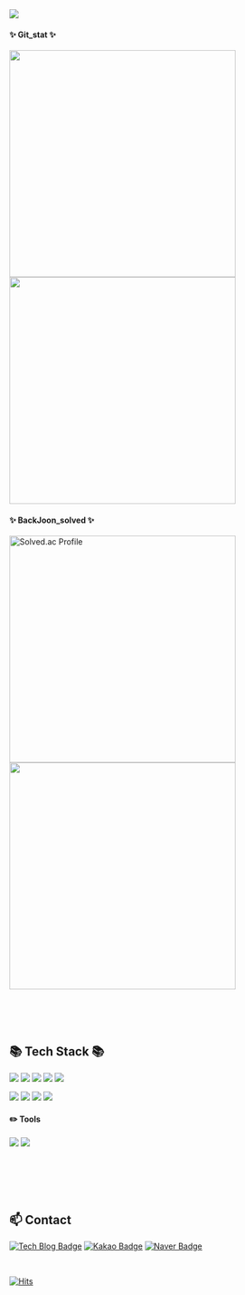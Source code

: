 <img src="https://capsule-render.vercel.app/api?type=waving&color=timeAuto&height=200&section=header&text=YuJeong's-Github&fontSize=35" />

<!--
🌱 YuJeong-Yun 🌱
===============

<div align="center">
-->  



#### ✨ Git_stat ✨
  
  <a href="https://github.com/YuJeong-Yun"><img align="center" style="width:400px;" src="https://github-readme-stats.vercel.app/api?username=YuJeong-Yun&&theme=nord&show_icons=true&hide=contribs&border_radius=10" /></a>
  <a href="https://github.com/YuJeong-Yun"><img align="center" style="width :400px" src="https://github-readme-stats.vercel.app/api/top-langs/?username=YuJeong-Yun&layout=compact&theme=nord&card_width=400px&border_radius=10" /></a>

#### ✨ BackJoon_solved ✨
  
<a href="https://solved.ac/yyj1999" rel="nofollow"><img src="https://camo.githubusercontent.com/b174e5b2a06f8c5806b51102943c94fc965aa6252a3dd45bd358383243e315ff/687474703a2f2f6d617a617373756d6e6964612e7774662f6170692f76322f67656e65726174655f62616467653f626f6a3d79796a31393939" alt="Solved.ac Profile" data-canonical-src="http://mazassumnida.wtf/api/v2/generate_badge?boj=yyj1999" style="width:400px;"></a>
<img src="http://mazandi.herokuapp.com/api?handle=yyj1999&theme=dark" style="width:400px" />

<br><br><br>


:books: Tech Stack :books:
-------------------------------
<img src="https://img.shields.io/badge/Java-1E8CBE?style=for-the-badge&logo=Java&logoColor=white" /> <img src="https://img.shields.io/badge/Spring-6DB33F?style=for-the-badge&logo=Spring&logoColor=white" /> <img src="https://img.shields.io/badge/MySQL-4479A1?style=for-the-badge&logo=MySQL&logoColor=white" />  <img src="https://img.shields.io/badge/oracle-F80000?style=for-the-badge&logo=oracle&logoColor=white"> <img src="https://img.shields.io/badge/apache tomcat-F8DC75?style=for-the-badge&logo=apachetomcat&logoColor=white">

<img src="https://img.shields.io/badge/HTML5-E34F26?style=for-the-badge&logo=HTML5&logoColor=white" /> <img src="https://img.shields.io/badge/CSS3-1572B6?style=for-the-badge&logo=CSS3&logoColor=white" /> <img src="https://img.shields.io/badge/JavaScript-F7DF1E?style=for-the-badge&logo=JavaScript&logoColor=white" />
 <img src="https://img.shields.io/badge/Jquery-0769AD?style=for-the-badge&logo=Jquery&logoColor=white">

#### ✏️ Tools
<img src="https://img.shields.io/badge/Eclipse-IDE-2C2255?style=for-the-badge&logo=Eclipse-IDE&logoColor=white" /> <img src="https://img.shields.io/badge/Visual Studio Code-007ACC?style=for-the-badge&logo=VisualStudioCode&logoColor=white" /> 

<br><br><br><br>


📫 Contact
------------
[![Tech Blog Badge](http://img.shields.io/badge/Dev%20Blog-09B3AF?style=flat-square&logo=storyblok&logoColor=white&link=https://yunyj99.tistory.com/)](https://yunyj99.tistory.com/)
[![Kakao Badge](https://img.shields.io/badge/Kakao%20Mail-FFCD00?style=flat-square&logo=Kakao&logoColor=white&link=mailto:yunyj99@kakao.com)](mailto:yunyj99@kakao.com)
[![Naver Badge](https://img.shields.io/badge/Naver%20Mail-03C75A?style=flat-square&logo=Naver&logoColor=white&link=mailto:yunyj99@naver.com)](mailto:yunyj99@naver.com)

<br>

[![Hits](https://hits.seeyoufarm.com/api/count/incr/badge.svg?url=https%3A%2F%2Fgithub.com%2FYuJeong-Yun&count_bg=%23C7D0DF&title_bg=%23497798&icon=&icon_color=%23E7E7E7&title=hits&edge_flat=false)](https://hits.seeyoufarm.com)

<br>

<!--
**YuJeong-Yun/YuJeong-Yun** is a ✨ _special_ ✨ repository because its `README.md` (this file) appears on your GitHub profile.

### Hi there 👋

Here are some ideas to get you started:

- 🔭 I’m currently working on ...
- 🌱 I’m currently learning ...
- 👯 I’m looking to collaborate on ...
- 🤔 I’m looking for help with ...
- 💬 Ask me about ...
- 📫 How to reach me: ...
- 😄 Pronouns: ...
- ⚡ Fun fact: ...
-->
